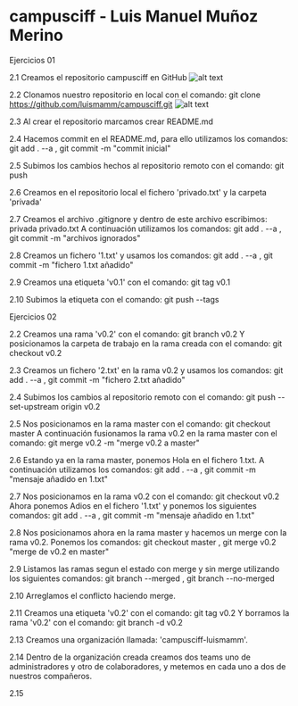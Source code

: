 # campusciff - Luis Manuel Muñoz Merino



Ejercicios 01


2.1 Creamos el repositorio campusciff en GitHub
![alt text](https://github.com/luismamm/campusciff/blob/master/capturas/1.png)

2.2 Clonamos nuestro repositorio en local con el comando: 
git clone https://github.com/luismamm/campusciff.git
![alt text](https://github.com/luismamm/campusciff/blob/master/capturas/2.png)

2.3 Al crear el repositorio marcamos crear README.md

2.4 Hacemos commit en el README.md, para ello utilizamos los comandos:
git add . --a , git commit -m "commit inicial"

2.5 Subimos los cambios hechos al repositorio remoto con el comando:
git push

2.6 Creamos en el repositorio local el fichero 'privado.txt' y la carpeta
'privada'

2.7 Creamos el archivo .gitignore y dentro de este archivo escribimos:
privada
privado.txt
A continuación utilizamos los comandos: git add . --a , 
git commit -m "archivos ignorados"

2.8 Creamos un fichero '1.txt' y usamos los comandos:
git add . --a , git commit -m "fichero 1.txt añadido"

2.9 Creamos una etiqueta 'v0.1' con el comando: git tag v0.1

2.10 Subimos la etiqueta con el comando: git push --tags



Ejercicios 02


2.2 Creamos una rama 'v0.2' con el comando: git branch v0.2
Y posicionamos la carpeta de trabajo en la rama creada con el comando:
git checkout v0.2

2.3 Creamos un fichero '2.txt' en la rama v0.2 y usamos los comandos:
git add . --a , git commit -m "fichero 2.txt añadido"

2.4 Subimos los cambios al repositorio remoto con el comando:
git push --set-upstream origin v0.2

2.5 Nos posicionamos en la rama master con el comando: git checkout master
A continuación fusionamos la rama v0.2 en la rama master con el comando:
git merge v0.2 -m "merge v0.2 a master"

2.6 Estando ya en la rama master, ponemos Hola en el fichero 1.txt.
A continuación utilizamos los comandos: git add . --a , 
git commit -m "mensaje añadido en 1.txt"

2.7 Nos posicionamos en la rama v0.2 con el comando: git checkout v0.2
Ahora ponemos Adios en el fichero '1.txt' y ponemos los siguientes
comandos: git add . --a , git commit -m "mensaje añadido en 1.txt"

2.8 Nos posicionamos ahora en la rama master y hacemos un merge con 
la rama v0.2. Ponemos los comandos: git checkout master , 
git merge v0.2 "merge de v0.2 en master"

2.9 Listamos las ramas segun el estado con merge y sin merge 
utilizando los siguientes comandos: git branch --merged , 
git branch --no-merged

2.10 Arreglamos el conflicto haciendo merge.

2.11 Creamos una etiqueta 'v0.2' con el comando: git tag v0.2
Y borramos la rama 'v0.2' con el comando: git branch -d v0.2

2.13 Creamos una organización llamada: 'campusciff-luismamm'.

2.14 Dentro de la organización creada creamos dos teams uno de 
administradores y otro de colaboradores, y metemos en cada uno a dos
de nuestros compañeros.

2.15 
